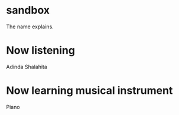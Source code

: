 # sandbox

The name explains.

# Now listening

Adinda Shalahita

# Now learning musical instrument

Piano
